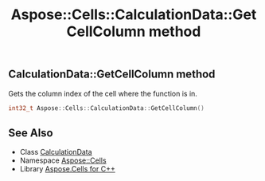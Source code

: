 ﻿---
title: Aspose::Cells::CalculationData::GetCellColumn method
linktitle: GetCellColumn
second_title: Aspose.Cells for C++ API Reference
description: 'Aspose::Cells::CalculationData::GetCellColumn method. Gets the column index of the cell where the function is in in C++.'
type: docs
weight: 1100
url: /cpp/aspose.cells/calculationdata/getcellcolumn/
---
## CalculationData::GetCellColumn method


Gets the column index of the cell where the function is in.

```cpp
int32_t Aspose::Cells::CalculationData::GetCellColumn()
```

## See Also

* Class [CalculationData](../)
* Namespace [Aspose::Cells](../../)
* Library [Aspose.Cells for C++](../../../)
